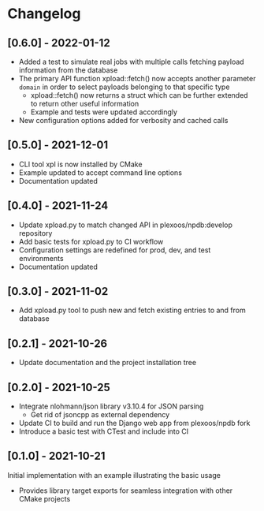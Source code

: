 # Changelog

## [0.6.0] - 2022-01-12

- Added a test to simulate real jobs with multiple calls fetching payload
  information from the database
- The primary API function xpload::fetch() now accepts another parameter
  `domain` in order to select payloads belonging to that specific type
  - xpload::fetch() now returns a struct which can be further extended to return
    other useful information
  - Example and tests were updated accordingly
- New configuration options added for verbosity and cached calls


## [0.5.0] - 2021-12-01

- CLI tool xpl is now installed by CMake
- Example updated to accept command line options
- Documentation updated


## [0.4.0] - 2021-11-24

- Update xpload.py to match changed API in plexoos/npdb:develop repository
- Add basic tests for xpload.py to CI workflow
- Configuration settings are redefined for prod, dev, and test environments
- Documentation updated


## [0.3.0] - 2021-11-02

- Add xpload.py tool to push new and fetch existing entries to and from database


## [0.2.1] - 2021-10-26

- Update documentation and the project installation tree


## [0.2.0] - 2021-10-25

- Integrate nlohmann/json library v3.10.4 for JSON parsing
  - Get rid of jsoncpp as external dependency
- Update CI to build and run the Django web app from plexoos/npdb fork
- Introduce a basic test with CTest and include into CI


## [0.1.0] - 2021-10-21

Initial implementation with an example illustrating the basic usage

- Provides library target exports for seamless integration with other CMake
  projects
